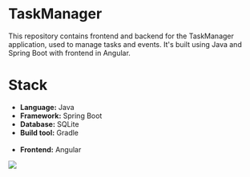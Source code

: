 # TaskManager

This repository contains frontend and backend for the TaskManager application, used to manage tasks and events. It's built using Java and Spring Boot with frontend in Angular.

# Stack
* **Language:** Java
* **Framework:** Spring Boot
* **Database:** SQLite
* **Build tool:** Gradle
<br></br>
* **Frontend:** Angular

![](https://github.com/danielwolski/TaskManager/blob/main/ApplicationPresentation.gif)